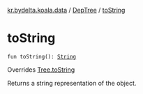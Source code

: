 [kr.bydelta.koala.data](../index.md) / [DepTree](index.md) / [toString](./to-string.md)

# toString

`fun toString(): `[`String`](https://kotlinlang.org/api/latest/jvm/stdlib/kotlin/-string/index.html)

Overrides [Tree.toString](../-tree/to-string.md)

Returns a string representation of the object.

